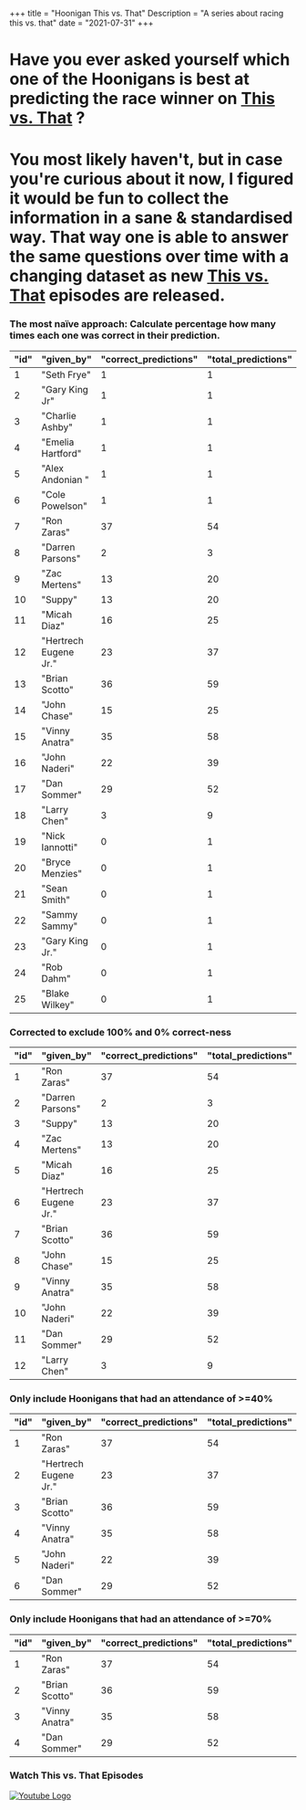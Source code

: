 +++
title = "Hoonigan This vs. That"
Description = "A series about racing this vs. that"
date = "2021-07-31"
+++


<div class="o-main-intro">
	<h1>Have you ever asked yourself which one of the Hoonigans is best at predicting the race winner on <a href="https://www.youtube.com/playlist?list=PLhU72li4fhIca_hXD0v8PFHRahreBuPJa" target="_blank">This vs. That</a> ?</h1>
</div>
<div class="o-main-second">
	<h1>You most likely haven't, but in case you're curious about it now, I figured it would be fun to collect the information in a sane & standardised way. That way one is able to answer the same questions over time with a changing dataset as new <a href="https://www.youtube.com/playlist?list=PLhU72li4fhIca_hXD0v8PFHRahreBuPJa" target="_blank">This vs. That</a> episodes are released.</h1>
</div>

<div class="o-main-hoonigans-stats">
<div class="o-main-hoonigan-stats__naive">

### The most naïve approach: Calculate percentage how many times each one was correct in their prediction.

| "id" | "given_by"            | "correct_predictions" | "total_predictions" | "correct_percent" |
| ---- | --------------------- | --------------------- | ------------------- | ----------------- |
| 1    | "Seth Frye"           | 1                     | 1                   | 100               |
| 2    | "Gary King Jr"        | 1                     | 1                   | 100               |
| 3    | "Charlie Ashby"       | 1                     | 1                   | 100               |
| 4    | "Emelia Hartford"     | 1                     | 1                   | 100               |
| 5    | "Alex Andonian "      | 1                     | 1                   | 100               |
| 6    | "Cole Powelson"       | 1                     | 1                   | 100               |
| 7    | "Ron Zaras"           | 37                    | 54                  | 68                |
| 8    | "Darren Parsons"      | 2                     | 3                   | 66                |
| 9    | "Zac Mertens"         | 13                    | 20                  | 65                |
| 10   | "Suppy"               | 13                    | 20                  | 65                |
| 11   | "Micah Diaz"          | 16                    | 25                  | 64                |
| 12   | "Hertrech Eugene Jr." | 23                    | 37                  | 62                |
| 13   | "Brian Scotto"        | 36                    | 59                  | 61                |
| 14   | "John Chase"          | 15                    | 25                  | 60                |
| 15   | "Vinny Anatra"        | 35                    | 58                  | 60                |
| 16   | "John Naderi"         | 22                    | 39                  | 56                |
| 17   | "Dan Sommer"          | 29                    | 52                  | 55                |
| 18   | "Larry Chen"          | 3                     | 9                   | 33                |
| 19   | "Nick Iannotti"       | 0                     | 1                   | 0                 |
| 20   | "Bryce Menzies"       | 0                     | 1                   | 0                 |
| 21   | "Sean Smith"          | 0                     | 1                   | 0                 |
| 22   | "Sammy Sammy"         | 0                     | 1                   | 0                 |
| 23   | "Gary King Jr."       | 0                     | 1                   | 0                 |
| 24   | "Rob Dahm"            | 0                     | 1                   | 0                 |
| 25   | "Blake Wilkey"        | 0                     | 1                   | 0                 |

</div>

<div class="o-main-hoonigan-stats__corrected">

### Corrected to exclude 100% and 0% correct-ness

| "id" | "given_by"            | "correct_predictions" | "total_predictions" | "correct_percent" |
| ---- | --------------------- | --------------------- | ------------------- | ----------------- |
| 1    | "Ron Zaras"           | 37                    | 54                  | 68                |
| 2    | "Darren Parsons"      | 2                     | 3                   | 66                |
| 3    | "Suppy"               | 13                    | 20                  | 65                |
| 4    | "Zac Mertens"         | 13                    | 20                  | 65                |
| 5    | "Micah Diaz"          | 16                    | 25                  | 64                |
| 6    | "Hertrech Eugene Jr." | 23                    | 37                  | 62                |
| 7    | "Brian Scotto"        | 36                    | 59                  | 61                |
| 8    | "John Chase"          | 15                    | 25                  | 60                |
| 9    | "Vinny Anatra"        | 35                    | 58                  | 60                |
| 10   | "John Naderi"         | 22                    | 39                  | 56                |
| 11   | "Dan Sommer"          | 29                    | 52                  | 55                |
| 12   | "Larry Chen"          | 3                     | 9                   | 33                |
</div>

<!-- <div class="o-main-hoonigan-stats__30-perc">

### Only include Hoonigans that had an attendance of >=30%

| "id" | "given_by"            | "correct_predictions" | "total_predictions" | "correct_percent" |
| ---- | --------------------- | --------------------- | ------------------- | ----------------- |
| 1    | "Ron Zaras"           | 33                    | 48                  | 68                |
| 2    | "Hertrech Eugene Jr." | 23                    | 37                  | 62                |
| 3    | "Brian Scotto"        | 33                    | 53                  | 62                |
| 4    | "Micah Diaz"          | 14                    | 23                  | 60                |
| 5    | "John Naderi"         | 20                    | 34                  | 58                |
| 6    | "Vinny Anatra"        | 30                    | 51                  | 58                |
| 7    | "John Chase"          | 12                    | 21                  | 57                |
| 8    | "Dan Sommer"          | 25                    | 45                  | 55                |

</div> -->

<div class="o-main-hoonigan-stats__40-perc">

### Only include Hoonigans that had an attendance of >=40%

| "id" | "given_by"            | "correct_predictions" | "total_predictions" | "correct_percent" |
| ---- | --------------------- | --------------------- | ------------------- | ----------------- |
| 1    | "Ron Zaras"           | 37                    | 54                  | 68                |
| 2    | "Hertrech Eugene Jr." | 23                    | 37                  | 62                |
| 3    | "Brian Scotto"        | 36                    | 59                  | 61                |
| 4    | "Vinny Anatra"        | 35                    | 58                  | 60                |
| 5    | "John Naderi"         | 22                    | 39                  | 56                |
| 6    | "Dan Sommer"          | 29                    | 52                  | 55                |

</div>

<div class="o-main-hoonigan-stats__70-perc">

### Only include Hoonigans that had an attendance of >=70%

| "id" | "given_by"     | "correct_predictions" | "total_predictions" | "correct_percent" |
| ---- | -------------- | --------------------- | ------------------- | ----------------- |
| 1    | "Ron Zaras"    | 37                    | 54                  | 68                |
| 2    | "Brian Scotto" | 36                    | 59                  | 61                |
| 3    | "Vinny Anatra" | 35                    | 58                  | 60                |
| 4    | "Dan Sommer"   | 29                    | 52                  | 55                |

</div>

<div class="o-main-hoonigan-playlist-wrap">
	<h3>Watch This vs. That Episodes</h3>
	<a href="https://www.youtube.com/playlist?list=PLhU72li4fhIca_hXD0v8PFHRahreBuPJa" target="_blank"><img src="/img/yt_logo_rgb_light.png" alt="Youtube Logo"></a>
</div>